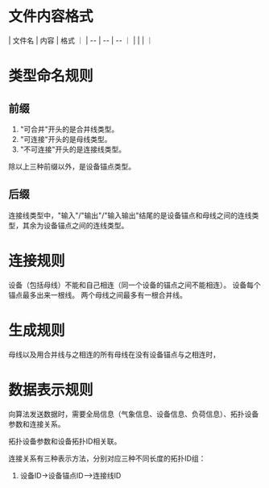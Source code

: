 # 文件内容格式

|  文件名  |  内容  | 格式 ｜
| -- | -- | -- ｜
|    |    |    ｜

# 类型命名规则

## 前缀

1. "可合并"开头的是合并线类型。
2. "可连接"开头的是母线类型。
3. "不可连接"开头的是连接线类型。

除以上三种前缀以外，是设备锚点类型。

## 后缀

连接线类型中，"输入"/"输出"/"输入输出"结尾的是设备锚点和母线之间的连线类型，其余为设备锚点之间的连线类型。

# 连接规则

设备（包括母线）不能和自己相连（同一个设备的锚点之间不能相连）。
设备每个锚点最多出来一根线。
两个母线之间最多有一根合并线。

# 生成规则

母线以及用合并线与之相连的所有母线在没有设备锚点与之相连时，



# 数据表示规则

向算法发送数据时，需要全局信息（气象信息、设备信息、负荷信息）、拓扑设备参数和连接关系。

拓扑设备参数和设备拓扑ID相关联。

连接关系有三种表示方法，分别对应三种不同长度的拓扑ID组：

1. 设备ID->设备锚点ID—>连接线ID